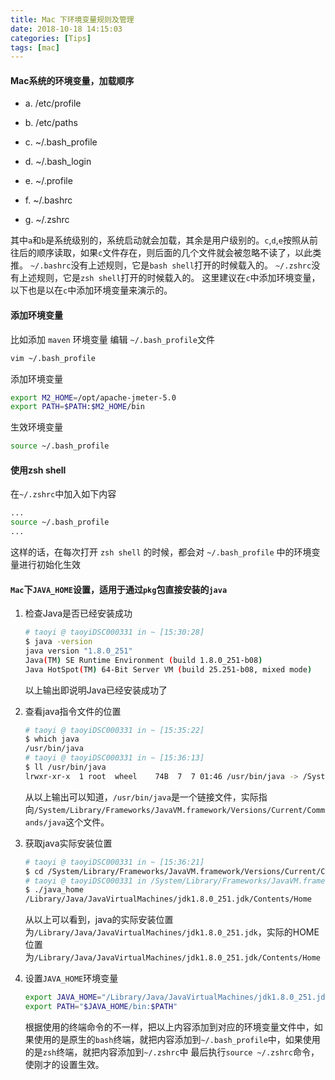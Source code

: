 ```yaml
---
title: Mac 下环境变量规则及管理
date: 2018-10-18 14:15:03
categories: [Tips]
tags: [mac]
---
```


#### Mac系统的环境变量，加载顺序
- a. /etc/profile
- b. /etc/paths
- c. ~/.bash_profile
- d. ~/.bash_login
- e. ~/.profile
- f. ~/.bashrc
- g. ~/.zshrc

  <!--more-->

其中`a`和`b`是系统级别的，系统启动就会加载，其余是用户级别的。`c`,`d`,`e`按照从前往后的顺序读取，如果`c`文件存在，则后面的几个文件就会被忽略不读了，以此类推。
`~/.bashrc`没有上述规则，它是`bash shell`打开的时候载入的。
`~/.zshrc`没有上述规则，它是`zsh shell`打开的时候载入的。
这里建议在`c`中添加环境变量，以下也是以在`c`中添加环境变量来演示的。

#### 添加环境变量
比如添加 `maven` 环境变量
编辑 `~/.bash_profile`文件
```bash
vim ~/.bash_profile
```
添加环境变量
```bash
export M2_HOME=/opt/apache-jmeter-5.0
export PATH=$PATH:$M2_HOME/bin
```
生效环境变量
```bash
source ~/.bash_profile
```

#### 使用zsh shell
在`~/.zshrc`中加入如下内容
```bash
...
source ~/.bash_profile
...
```
这样的话，在每次打开 `zsh shell` 的时候，都会对 `~/.bash_profile` 中的环境变量进行初始化生效

#### `Mac`下`JAVA_HOME`设置，适用于通过`pkg`包直接安装的`java`
1. 检查Java是否已经安装成功
    ```bash
    # taoyi @ taoyiDSC000331 in ~ [15:30:28] 
    $ java -version
    java version "1.8.0_251"
    Java(TM) SE Runtime Environment (build 1.8.0_251-b08)
    Java HotSpot(TM) 64-Bit Server VM (build 25.251-b08, mixed mode)
    ```
    以上输出即说明Java已经安装成功了

2. 查看java指令文件的位置
    ```bash
    # taoyi @ taoyiDSC000331 in ~ [15:35:22] 
    $ which java     
    /usr/bin/java
    # taoyi @ taoyiDSC000331 in ~ [15:36:13] 
    $ ll /usr/bin/java             
    lrwxr-xr-x  1 root  wheel    74B  7  7 01:46 /usr/bin/java -> /System/Library/Frameworks/JavaVM.framework/Versions/Current/Commands/java
    ```
    从以上输出可以知道，`/usr/bin/java`是一个链接文件，实际指向`/System/Library/Frameworks/JavaVM.framework/Versions/Current/Commands/java`这个文件。

3. 获取java实际安装位置
    ```bash
    # taoyi @ taoyiDSC000331 in ~ [15:36:21] 
    $ cd /System/Library/Frameworks/JavaVM.framework/Versions/Current/Commands                                  
    # taoyi @ taoyiDSC000331 in /System/Library/Frameworks/JavaVM.framework/Versions/Current/Commands [15:44:24] 
    $ ./java_home
    /Library/Java/JavaVirtualMachines/jdk1.8.0_251.jdk/Contents/Home
    ```
    从以上可以看到，java的实际安装位置为`/Library/Java/JavaVirtualMachines/jdk1.8.0_251.jdk`，实际的HOME位置为`/Library/Java/JavaVirtualMachines/jdk1.8.0_251.jdk/Contents/Home`

4. 设置`JAVA_HOME`环境变量
    ```bash
    export JAVA_HOME="/Library/Java/JavaVirtualMachines/jdk1.8.0_251.jdk/Contents/Home"
    export PATH="$JAVA_HOME/bin:$PATH"
    ```
    根据使用的终端命令的不一样，把以上内容添加到对应的环境变量文件中，如果使用的是原生的`bash`终端，就把内容添加到`~/.bash_profile`中，如果使用的是`zsh`终端，就把内容添加到`~/.zshrc`中
    最后执行`source ~/.zshrc`命令，使刚才的设置生效。